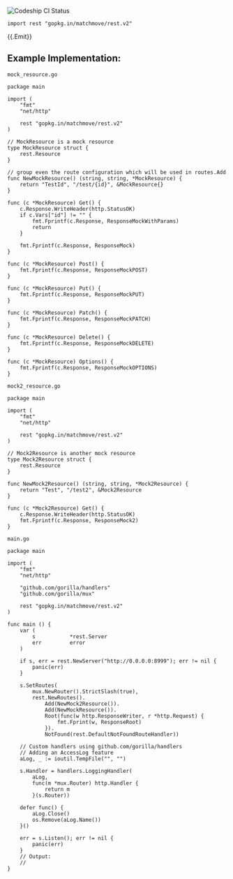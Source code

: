 ![Codeship CI Status](https://codeship.com/projects/f00d5830-0afd-0135-7622-4abc4c11ded6/status?branch=master)

    import rest "gopkg.in/matchmove/rest.v2"

{{.Emit}}

## Example Implementation:

`mock_resource.go`

    package main

    import (
        "fmt"
    	"net/http"

        rest "gopkg.in/matchmove/rest.v2"
    )

    // MockResource is a mock resource
    type MockResource struct {
    	rest.Resource
    }

    // group even the route configuration which will be used in routes.Add
    func NewMockResource() (string, string, *MockResource) {
        return "TestId", "/test/{id}", &MockResource{}
    }

    func (c *MockResource) Get() {
    	c.Response.WriteHeader(http.StatusOK)
    	if c.Vars["id"] != "" {
    		fmt.Fprintf(c.Response, ResponseMockWithParams)
    		return
    	}

    	fmt.Fprintf(c.Response, ResponseMock)
    }

    func (c *MockResource) Post() {
    	fmt.Fprintf(c.Response, ResponseMockPOST)
    }

    func (c *MockResource) Put() {
    	fmt.Fprintf(c.Response, ResponseMockPUT)
    }

    func (c *MockResource) Patch() {
    	fmt.Fprintf(c.Response, ResponseMockPATCH)
    }

    func (c *MockResource) Delete() {
    	fmt.Fprintf(c.Response, ResponseMockDELETE)
    }

    func (c *MockResource) Options() {
    	fmt.Fprintf(c.Response, ResponseMockOPTIONS)
    }


`mock2_resource.go`

    package main

    import (
        "fmt"
        "net/http"

        rest "gopkg.in/matchmove/rest.v2"
    )

    // Mock2Resource is another mock resource
    type Mock2Resource struct {
    	rest.Resource
    }

    func NewMock2Resource() (string, string, *Mock2Resource) {
        return "Test", "/test2", &Mock2Resource
    }

    func (c *Mock2Resource) Get() {
    	c.Response.WriteHeader(http.StatusOK)
    	fmt.Fprintf(c.Response, ResponseMock2)
    }


`main.go`

    package main

    import (
        "fmt"
        "net/http"

        "github.com/gorilla/handlers"
    	"github.com/gorilla/mux"

        rest "gopkg.in/matchmove/rest.v2"
    )

    func main () {
        var (
            s           *rest.Server
            err         error
        )

        if s, err = rest.NewServer("http://0.0.0.0:8999"); err != nil {
            panic(err)
        }

        s.SetRoutes(
            mux.NewRouter().StrictSlash(true),
            rest.NewRoutes().
                Add(NewMock2Resource()).
                Add(NewMockResource()).
                Root(func(w http.ResponseWriter, r *http.Request) {
                    fmt.Fprint(w, ResponseRoot)
                }).
                NotFound(rest.DefaultNotFoundRouteHandler))

        // Custom handlers using github.com/gorilla/handlers
        // Adding an AccessLog feature
        aLog, _ := ioutil.TempFile("", "")

        s.Handler = handlers.LoggingHandler(
            aLog,
            func(m *mux.Router) http.Handler {
                return m
            }(s.Router))

        defer func() {
            aLog.Close()
            os.Remove(aLog.Name())
        }()

        err = s.Listen(); err != nil {
            panic(err)
        }
        // Output:
        //
    }

